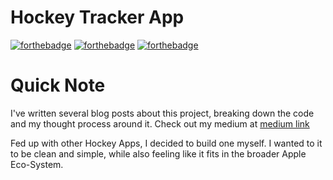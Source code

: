 # Hockey Tracker App

[![forthebadge](http://forthebadge.com/images/badges/made-with-swift.svg)](http://forthebadge.com)
[![forthebadge](https://forthebadge.com/images/badges/powered-by-coffee.svg)](https://forthebadge.com)
[![forthebadge](https://forthebadge.com/images/badges/uses-git.svg)](https://forthebadge.com)

# Quick Note

I've written several blog posts about this project, breaking down the code and my thought process around it. Check out my medium at [medium link](https://medium.com/@jackwaslen16)


Fed up with other Hockey Apps, I decided to build one myself. I wanted to it to be clean and simple, while also feeling like it fits in the broader Apple Eco-System.
